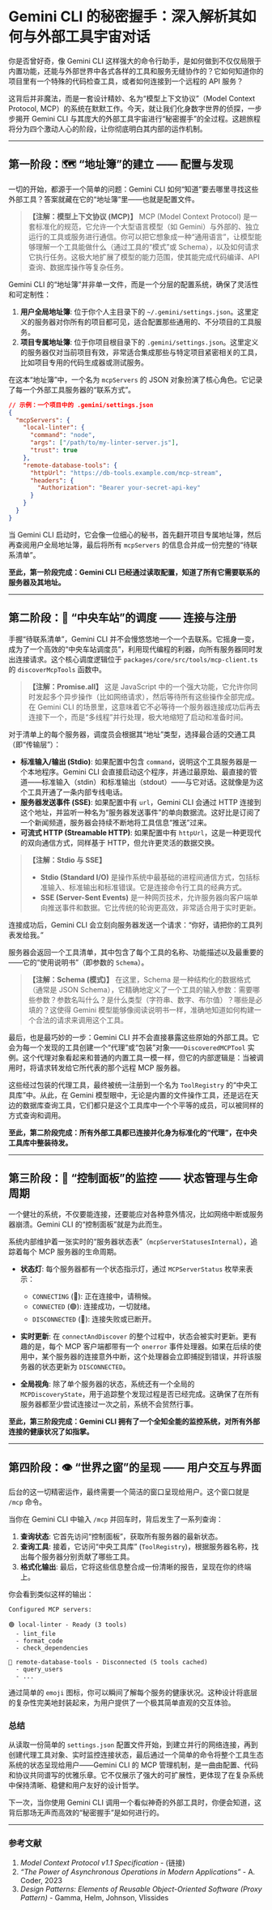 
# Gemini CLI 的秘密握手：深入解析其如何与外部工具宇宙对话

你是否曾好奇，像 Gemini CLI 这样强大的命令行助手，是如何做到不仅仅局限于内置功能，还能与外部世界中各式各样的工具和服务无缝协作的？它如何知道你的项目里有一个特殊的代码检查工具，或者如何连接到一个远程的 API 服务？

这背后并非魔法，而是一套设计精妙、名为“模型上下文协议”（Model Context Protocol, MCP）的系统在默默工作。今天，就让我们化身数字世界的侦探，一步步揭开 Gemini CLI 与其庞大的外部工具宇宙进行“秘密握手”的全过程。这趟旅程将分为四个激动人心的阶段，让你彻底明白其内部的运作机制。

---

## 第一阶段：🗺️ “地址簿”的建立 —— 配置与发现

一切的开始，都源于一个简单的问题：Gemini CLI 如何“知道”要去哪里寻找这些外部工具？答案就藏在它的“地址簿”里——也就是配置文件。

> **【注解：模型上下文协议 (MCP)】**
> MCP (Model Context Protocol) 是一套标准化的规范，它允许一个大型语言模型（如 Gemini）与外部的、独立运行的工具或服务进行通信。你可以把它想象成一种“通用语言”，让模型能够理解一个工具能做什么（通过工具的“模式”或 Schema），以及如何请求它执行任务。这极大地扩展了模型的能力范围，使其能完成代码编译、API 查询、数据库操作等复杂任务。

Gemini CLI 的“地址簿”并非单一文件，而是一个分层的配置系统，确保了灵活性和可定制性：

1.  **用户全局地址簿**: 位于你个人主目录下的 `~/.gemini/settings.json`。这里定义的服务器对你所有的项目都可见，适合配置那些通用的、不分项目的工具服务。
2.  **项目专属地址簿**: 位于你项目根目录下的 `.gemini/settings.json`。这里定义的服务器仅对当前项目有效，非常适合集成那些与特定项目紧密相关的工具，比如项目专用的代码生成器或测试服务。

在这本“地址簿”中，一个名为 `mcpServers` 的 JSON 对象扮演了核心角色。它记录了每一个外部工具服务器的“联系方式”。

```json
// 示例：一个项目中的 .gemini/settings.json
{
  "mcpServers": {
    "local-linter": {
      "command": "node",
      "args": ["/path/to/my-linter-server.js"],
      "trust": true
    },
    "remote-database-tools": {
      "httpUrl": "https://db-tools.example.com/mcp-stream",
      "headers": {
        "Authorization": "Bearer your-secret-api-key"
      }
    }
  }
}
```

当 Gemini CLI 启动时，它会像一位细心的秘书，首先翻开项目专属地址簿，然后再查阅用户全局地址簿，最后将所有 `mcpServers` 的信息合并成一份完整的“待联系清单”。

**至此，第一阶段完成：Gemini CLI 已经通过读取配置，知道了所有它需要联系的服务器及其地址。**

---

## 第二阶段：🚀 “中央车站”的调度 —— 连接与注册

手握“待联系清单”，Gemini CLI 并不会慢悠悠地一个一个去联系。它摇身一变，成为了一个高效的“中央车站调度员”，利用现代编程的利器，向所有服务器同时发出连接请求。这个核心调度逻辑位于 `packages/core/src/tools/mcp-client.ts` 的 `discoverMcpTools` 函数中。

> **【注解：Promise.all】**
> 这是 JavaScript 中的一个强大功能，它允许你同时发起多个异步操作（比如网络请求），然后等待所有这些操作全部完成。在 Gemini CLI 的场景里，这意味着它不必等待一个服务器连接成功后再去连接下一个，而是“多线程”并行处理，极大地缩短了启动和准备时间。

对于清单上的每个服务器，调度员会根据其“地址”类型，选择最合适的交通工具（即“传输层”）：

-   **标准输入/输出 (Stdio)**: 如果配置中包含 `command`，说明这个工具服务器是一个本地程序。Gemini CLI 会直接启动这个程序，并通过最原始、最直接的管道——标准输入（stdin）和标准输出（stdout）——与它对话。这就像是为这个工具开通了一条内部专线电话。
-   **服务器发送事件 (SSE)**: 如果配置中有 `url`，Gemini CLI 会通过 HTTP 连接到这个地址，并监听一种名为“服务器发送事件”的单向数据流。这好比是订阅了一个新闻频道，服务器会持续不断地将工具信息“推送”过来。
-   **可流式 HTTP (Streamable HTTP)**: 如果配置中有 `httpUrl`，这是一种更现代的双向通信方式，同样基于 HTTP，但允许更灵活的数据交换。

> **【注解：Stdio 与 SSE】**
> - **Stdio (Standard I/O)** 是操作系统中最基础的进程间通信方式，包括标准输入、标准输出和标准错误。它是连接命令行工具的经典方式。
> - **SSE (Server-Sent Events)** 是一种网页技术，允许服务器向客户端单向推送事件和数据。它比传统的轮询更高效，非常适合用于实时更新。

连接成功后，Gemini CLI 会立刻向服务器发送一个请求：“你好，请把你的工具列表发给我。”

服务器会返回一个工具清单，其中包含了每个工具的名称、功能描述以及最重要的——它的“使用说明书”（即参数的 `Schema`）。

> **【注解：Schema (模式)】**
> 在这里，Schema 是一种结构化的数据格式（通常是 JSON Schema），它精确地定义了一个工具的输入参数：需要哪些参数？参数名叫什么？是什么类型（字符串、数字、布尔值）？哪些是必填的？这使得 Gemini 模型能够像阅读说明书一样，准确地知道如何构建一个合法的请求来调用这个工具。

最后，也是最巧妙的一步：Gemini CLI 并不会直接暴露这些原始的外部工具。它会为每一个发现的工具创建一个“代理”或“包装”对象——`DiscoveredMCPTool` 实例。这个代理对象看起来和普通的内置工具一模一样，但它的内部逻辑是：当被调用时，将请求转发给它所代表的那个远程 MCP 服务器。

这些经过包装的代理工具，最终被统一注册到一个名为 `ToolRegistry` 的“中央工具库”中。从此，在 Gemini 模型眼中，无论是内置的文件操作工具，还是远在天边的数据库查询工具，它们都只是这个工具库中一个个平等的成员，可以被同样的方式查询和调用。

**至此，第二阶段完成：所有外部工具都已连接并化身为标准化的“代理”，在中央工具库中整装待发。**

---

## 第三阶段：🚦 “控制面板”的监控 —— 状态管理与生命周期

一个健壮的系统，不仅要能连接，还要能应对各种意外情况，比如网络中断或服务器崩溃。Gemini CLI 的“控制面板”就是为此而生。

系统内部维护着一张实时的“服务器状态表”（`mcpServerStatusesInternal`），追踪着每个 MCP 服务器的生命周期。

-   **状态灯**: 每个服务器都有一个状态指示灯，通过 `MCPServerStatus` 枚举来表示：
    -   `CONNECTING` (🔄): 正在连接中，请稍候。
    -   `CONNECTED` (🟢): 连接成功，一切就绪。
    -   `DISCONNECTED` (🔴): 连接失败或已断开。

-   **实时更新**: 在 `connectAndDiscover` 的整个过程中，状态会被实时更新。更有趣的是，每个 MCP 客户端都带有一个 `onerror` 事件处理器。如果在后续的使用中，某个服务器的连接意外中断，这个处理器会立即捕捉到错误，并将该服务器的状态更新为 `DISCONNECTED`。

-   **全局视角**: 除了单个服务器的状态，系统还有一个全局的 `MCPDiscoveryState`，用于追踪整个发现过程是否已经完成。这确保了在所有服务器都至少尝试连接过一次之前，系统不会贸然行事。

**至此，第三阶段完成：Gemini CLI 拥有了一个全知全能的监控系统，对所有外部连接的健康状况了如指掌。**

---

## 第四阶段：👁️ “世界之窗”的呈现 —— 用户交互与界面

后台的这一切精密运作，最终需要一个简洁的窗口呈现给用户。这个窗口就是 `/mcp` 命令。

当你在 Gemini CLI 中输入 `/mcp` 并回车时，背后发生了一系列查询：

1.  **查询状态**: 它首先访问“控制面板”，获取所有服务器的最新状态。
2.  **查询工具**: 接着，它访问“中央工具库” (`ToolRegistry`)，根据服务器名称，找出每个服务器分别贡献了哪些工具。
3.  **格式化输出**: 最后，它将这些信息整合成一份清晰的报告，呈现在你的终端上。

你会看到类似这样的输出：

```
Configured MCP servers:

🟢 local-linter - Ready (3 tools)
  - lint_file
  - format_code
  - check_dependencies

🔴 remote-database-tools - Disconnected (5 tools cached)
  - query_users
  - ...
```

通过简单的 `emoji` 图标，你可以瞬间了解每个服务的健康状况。这种设计将底层的复杂性完美地封装起来，为用户提供了一个极其简单直观的交互体验。

### 总结

从读取一份简单的 `settings.json` 配置文件开始，到建立并行的网络连接，再到创建代理工具对象、实时监控连接状态，最后通过一个简单的命令将整个工具生态系统的状态呈现给用户——Gemini CLI 的 MCP 管理机制，是一曲由配置、代码和协议共同谱写的优雅乐章。它不仅展示了强大的可扩展性，更体现了在复杂系统中保持清晰、稳健和用户友好的设计哲学。

下一次，当你使用 Gemini CLI 调用一个看似神奇的外部工具时，你便会知道，这背后那场无声而高效的“秘密握手”是如何进行的。

---

### 参考文献

1.  *Model Context Protocol v1.1 Specification* - (链接)
2.  *“The Power of Asynchronous Operations in Modern Applications”* - A. Coder, 2023
3.  *Design Patterns: Elements of Reusable Object-Oriented Software (Proxy Pattern)* - Gamma, Helm, Johnson, Vlissides

